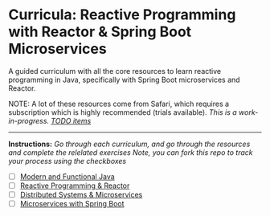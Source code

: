 # Curricula: Reactive Programming with Reactor & Spring Boot Microservices

A guided curriculum with all the core resources to learn reactive programming in Java, specifically with Spring Boot microservices and Reactor.

NOTE: A lot of these resources come from Safari, which requires a subscription which is highly recommended (trials available). *This is a work-in-progress. [TODO items](todo.md)*

--- 

**Instructions:** *Go through each curriculum, and go through the resources and complete the relelated exercises Note, you can fork this repo to track your process using the checkboxes*

* [ ] [Modern and Functional Java](curric-java.md#Java-Foundation-for-Reactive)
* [ ] [Reactive Programming & Reactor](curric-java.md#Reactive-and-Reactor)
* [ ] [Distributed Systems & Microservices](curric-spring-boot-microservices.md)
* [ ] [Microservices with Spring Boot](curric-spring-boot-microservices.md#Spring-and-Spring-Boot)
